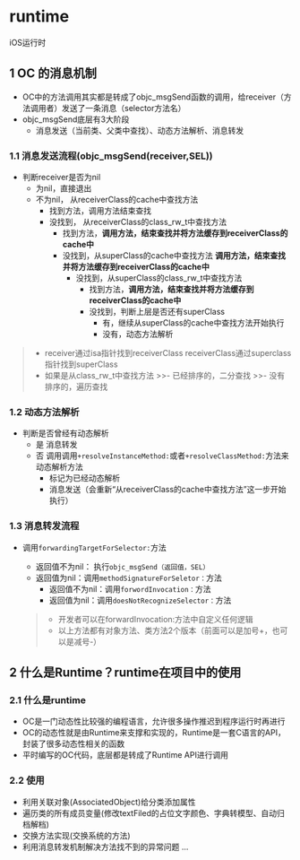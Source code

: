 # runtime
iOS运行时


## 1 OC 的消息机制
  - OC中的方法调用其实都是转成了objc_msgSend函数的调用，给receiver（方法调用者）发送了一条消息（selector方法名）
  - objc_msgSend底层有3大阶段
      - 消息发送（当前类、父类中查找）、动态方法解析、消息转发
   
   
   
### 1.1 消息发送流程(objc_msgSend(receiver,SEL))
  - 判断receiver是否为nil
      - 为nil，直接退出
      - 不为nil， 从receiverClass的cache中查找方法
          - 找到方法，调用方法结束查找
          - 没找到， 从receiverClass的class_rw_t中查找方法
              - 找到方法，**调用方法，结束查找并将方法缓存到receiverClass的cache中**
              - 没找到，从superClass的cache中查找方法 **调用方法，结束查找并将方法缓存到receiverClass的cache中**
                  - 没找到，从superClass的class_rw_t中查找方法
                      - 找到方法，**调用方法，结束查找并将方法缓存到receiverClass的cache中**
                      - 没找到，判断上层是否还有superClass
                          - 有，继续从superClass的cache中查找方法开始执行
                          - 没有，动态方法解析
                        
  > - receiver通过isa指针找到receiverClass
    receiverClass通过superclass指针找到superClass
  > - 如果是从class_rw_t中查找方法
    >>- 已经排序的，二分查找
    >>- 没有排序的，遍历查找



### 1.2 动态方法解析
  - 判断是否曾经有动态解析
      - 是 消息转发
      - 否 调用调用`+resolveInstanceMethod:`或者`+resolveClassMethod:`方法来动态解析方法
          - 标记为已经动态解析
          - 消息发送（会重新“从receiverClass的cache中查找方法”这一步开始执行）

### 1.3 消息转发流程
  - 调用`forwardingTargetForSelector:`方法
      - 返回值不为nil： 执行`objc_msgSend（返回值，SEL）`
      - 返回值为nil：调用`methodSignatureForSeletor：`方法
          - 返回值不为nil：调用`forwordInvocation：`方法
          - 返回值为nil：调用`doesNotRecognizeSelector：`方法
        
    > - 开发者可以在forwardInvocation:方法中自定义任何逻辑
    > - 以上方法都有对象方法、类方法2个版本（前面可以是加号+，也可以是减号-）



## 2 什么是Runtime？runtime在项目中的使用
### 2.1 什么是runtime
  - OC是一门动态性比较强的编程语言，允许很多操作推迟到程序运行时再进行
  - OC的动态性就是由Runtime来支撑和实现的，Runtime是一套C语言的API，封装了很多动态性相关的函数
  - 平时编写的OC代码，底层都是转成了Runtime API进行调用
### 2.2 使用
  - 利用关联对象(AssociatedObject)给分类添加属性
  - 遍历类的所有成员变量(修改textFiled的占位文字颜色、字典转模型、自动归档解档)
  - 交换方法实现(交换系统的方法)
  - 利用消息转发机制解决方法找不到的异常问题
  ...

